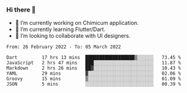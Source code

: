 ### Hi there 👋

<!--
**devcat37/devcat37** is a ✨ _special_ ✨ repository because its `README.md` (this file) appears on your GitHub profile.-->


- 🔭 I’m currently working on Chimicum application.
- 🌱 I’m currently learning Flutter/Dart.
- 👯 I’m looking to collaborate with UI designers.
<!-- - 🤔 I’m looking for help with ... -->

<!--START_SECTION:waka-->

```text
From: 26 February 2022 - To: 05 March 2022

Dart         17 hrs 13 mins  ██████████████████▒░░░░░░   73.45 %
JavaScript   2 hrs 47 mins   ███░░░░░░░░░░░░░░░░░░░░░░   11.87 %
Markdown     2 hrs 26 mins   ██▓░░░░░░░░░░░░░░░░░░░░░░   10.43 %
YAML         29 mins         ▓░░░░░░░░░░░░░░░░░░░░░░░░   02.06 %
Groovy       15 mins         ▒░░░░░░░░░░░░░░░░░░░░░░░░   01.09 %
JSON         5 mins          ░░░░░░░░░░░░░░░░░░░░░░░░░   00.39 %
```

<!--END_SECTION:waka-->
